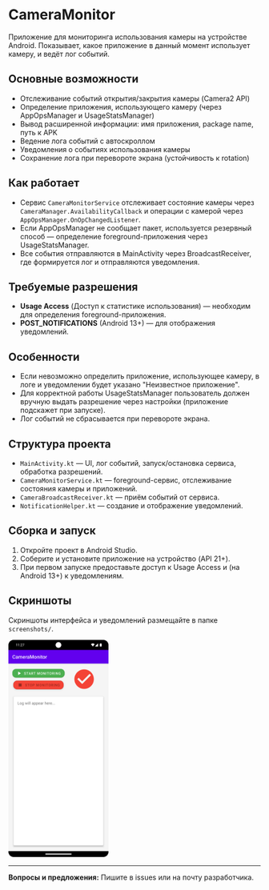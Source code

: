 # CameraMonitor

Приложение для мониторинга использования камеры на устройстве Android. Показывает, какое приложение в данный момент использует камеру, и ведёт лог событий.

## Основные возможности
- Отслеживание событий открытия/закрытия камеры (Camera2 API)
- Определение приложения, использующего камеру (через AppOpsManager и UsageStatsManager)
- Вывод расширенной информации: имя приложения, package name, путь к APK
- Ведение лога событий с автоскроллом
- Уведомления о событиях использования камеры
- Сохранение лога при перевороте экрана (устойчивость к rotation)

## Как работает
- Сервис `CameraMonitorService` отслеживает состояние камеры через `CameraManager.AvailabilityCallback` и операции с камерой через `AppOpsManager.OnOpChangedListener`.
- Если AppOpsManager не сообщает пакет, используется резервный способ — определение foreground-приложения через UsageStatsManager.
- Все события отправляются в MainActivity через BroadcastReceiver, где формируется лог и отправляются уведомления.

## Требуемые разрешения
- **Usage Access** (Доступ к статистике использования) — необходим для определения foreground-приложения.
- **POST_NOTIFICATIONS** (Android 13+) — для отображения уведомлений.

## Особенности
- Если невозможно определить приложение, использующее камеру, в логе и уведомлении будет указано "Неизвестное приложение".
- Для корректной работы UsageStatsManager пользователь должен вручную выдать разрешение через настройки (приложение подскажет при запуске).
- Лог событий не сбрасывается при перевороте экрана.

## Структура проекта
- `MainActivity.kt` — UI, лог событий, запуск/остановка сервиса, обработка разрешений.
- `CameraMonitorService.kt` — foreground-сервис, отслеживание состояния камеры и приложений.
- `CameraBroadcastReceiver.kt` — приём событий от сервиса.
- `NotificationHelper.kt` — создание и отображение уведомлений.

## Сборка и запуск
1. Откройте проект в Android Studio.
2. Соберите и установите приложение на устройство (API 21+).
3. При первом запуске предоставьте доступ к Usage Access и (на Android 13+) к уведомлениям.

## Скриншоты

Скриншоты интерфейса и уведомлений размещайте в папке `screenshots/`.

<img src="screenshots/Screenshot_20250604png.png" width="200"/>

---

**Вопросы и предложения:**
Пишите в issues или на почту разработчика.
